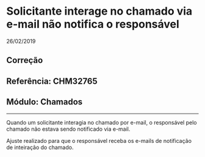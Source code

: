 # Solicitante interage no chamado via e-mail não notifica o responsável
26/02/2019
## Correção
## Referência: CHM32765
## Módulo: Chamados
***

Quando um solicitante interagia no chamado por e-mail, o responsável pelo chamado não estava sendo notificado via e-mail.

Ajuste realizado para que o responsável receba os e-mails de notificação de inteiração do chamado.